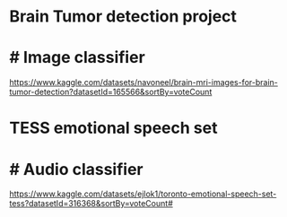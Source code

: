 # Brain Tumor detection project
# # Image classifier
https://www.kaggle.com/datasets/navoneel/brain-mri-images-for-brain-tumor-detection?datasetId=165566&sortBy=voteCount

# TESS emotional speech set
# # Audio classifier
https://www.kaggle.com/datasets/ejlok1/toronto-emotional-speech-set-tess?datasetId=316368&sortBy=voteCount# 
